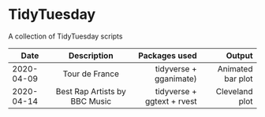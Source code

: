 # TidyTuesday 
A collection of TidyTuesday scripts

| Date | Description | Packages used | Output |
| ------------- |:-------------:| -----:|  -----:|
| 2020-04-09 | Tour de France | tidyverse + gganimate) | Animated bar plot |
| 2020-04-14 | Best Rap Artists	by BBC Music | tidyverse + ggtext + rvest | Cleveland plot |
